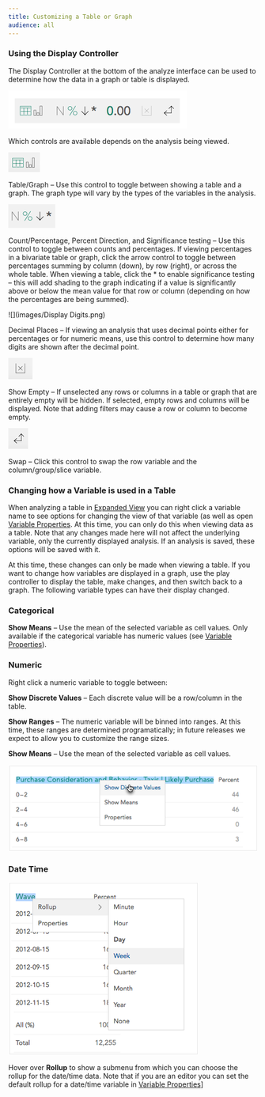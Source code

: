 ```yaml
---
title: Customizing a Table or Graph
audience: all
---
```


### Using the Display Controller

The Display Controller at the bottom of the analyze interface can be used to determine how the data in a graph or table is displayed.

![](images/DisplayController2.png)

Which controls are available depends on the analysis being viewed.

![](images/DisplayTableGraph.png)

Table/Graph – Use this control to toggle between showing a table and a graph. The graph type will vary by the types of the variables in the analysis.  

 ![](images/DisplayControllerDirection.png)

Count/Percentage, Percent Direction, and Significance testing – Use this control to toggle between counts and percentages. If viewing percentages in a bivariate table or graph, click the arrow control to toggle between percentages summing by column (down), by row (right), or across the whole table. When viewing a table, click the * to enable significance testing – this will add shading to the graph indicating if a value is significantly above or below the mean value for that row or column (depending on how the percentages are being summed).  

![](images/Display Digits.png)

Decimal Places – If viewing an analysis that uses decimal points either for percentages or for numeric means, use this control to determine how many digits are shown after the decimal point.  

![](images/DisplayMissing.png)

Show Empty – If unselected any rows or columns in a table or graph that are entirely empty will be hidden. If selected, empty rows and columns will be displayed. Note that adding filters may cause a row or column to become empty.  

![](images/DisplayPivot.png)

Swap – Click this control to swap the row variable and the column/group/slice variable.  

### Changing how a Variable is used in a Table

When analyzing a table in [Expanded View](crunch_analyzing-data.html) you can right click a variable name to see options for changing the view of that variable (as well as open [Variable Properties](crunch_variable-properties.html). At this time, you can only do this when viewing data as a table. Note that any changes made here will not affect the underlying variable, only the currently displayed analysis. If an analysis is saved, these options will be saved with it.

At this time, these changes can only be made when viewing a table. If you want to change how variables are displayed in a graph, use the play controller to display the table, make changes, and then switch back to a graph.
The following variable types can have their display changed.

### Categorical

**Show Means** – Use the mean of the selected variable as cell values. Only available if the categorical variable has numeric values (see [Variable Properties](crunch_variable-properties.html)).

### Numeric

Right click a numeric variable to toggle between:

**Show Discrete Values** – Each discrete value will be a row/column in the table.

**Show Ranges** – The numeric variable will be binned into ranges. At this time, these ranges are determined programatically; in future releases we expect to allow you to customize the range sizes.

**Show Means** – Use the mean of the selected variable as cell values.

![](images/AnalyzeNumericDropdown.png)

### Date Time

![](images/DateRollup.png)

Hover over **Rollup** to show a submenu from which you can choose the rollup for the date/time data. Note that if you are an editor you can set the default rollup for a date/time variable in [Variable Properties](crunch_variable-properties.html)]
